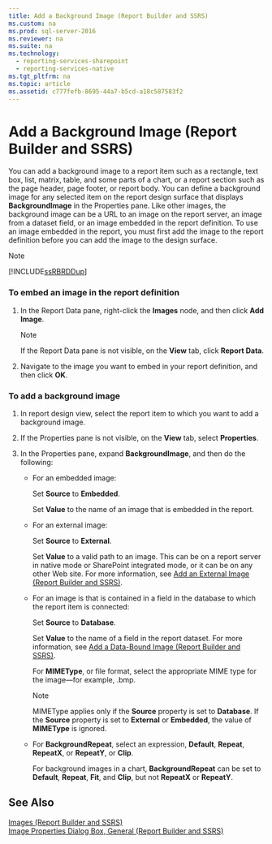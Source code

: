 ```yaml
---
title: Add a Background Image (Report Builder and SSRS)
ms.custom: na
ms.prod: sql-server-2016
ms.reviewer: na
ms.suite: na
ms.technology: 
  - reporting-services-sharepoint
  - reporting-services-native
ms.tgt_pltfrm: na
ms.topic: article
ms.assetid: c777fefb-8695-44a7-b5cd-a18c587583f2
---
```

# Add a Background Image (Report Builder and SSRS)
  You can add a background image to a report item such as a rectangle, text box, list, matrix, table, and some parts of a chart, or a report section such as the page header, page footer, or report body. You can define a background image for any selected item on the report design surface that displays **BackgroundImage** in the Properties pane. Like other images, the background image can be a URL to an image on the report server, an image from a dataset field, or an image embedded in the report definition. To use an image embedded in the report, you must first add the image to the report definition before you can add the image to the design surface.  
  
> [!NOTE]  
>  [!INCLUDE[ssRBRDDup](../../Token/Other/ssRBRDDup_md.md)]  
  
### To embed an image in the report definition  
  
1.  In the Report Data pane, right\-click the **Images** node, and then click **Add Image**.  
  
    > [!NOTE]  
    >  If the Report Data pane is not visible, on the **View** tab, click **Report Data**.  
  
2.  Navigate to the image you want to embed in your report definition, and then click **OK**.  
  
### To add a background image  
  
1.  In report design view, select the report item to which you want to add a background image.  
  
2.  If the Properties pane is not visible, on the **View** tab, select **Properties**.  
  
3.  In the Properties pane, expand **BackgroundImage**, and then do the following:  
  
    -   For an embedded image:  
  
         Set **Source** to **Embedded**.  
  
         Set **Value** to the name of an image that is embedded in the report.  
  
    -   For an external image:  
  
         Set **Source** to **External**.  
  
         Set **Value** to a valid path to an image. This can be on a report server in native mode or SharePoint integrated mode, or it can be on any other Web site. For more information, see [Add an External Image &#40;Report Builder and SSRS&#41;](../../Topics/TopicNameNotContainA/Add-an-External-Image--Report-Builder-and-SSRS-.md).  
  
    -   For an image is that is contained in a field in the database to which the report item is connected:  
  
         Set **Source** to **Database**.  
  
         Set **Value** to the name of a field in the report dataset. For more information, see [Add a Data-Bound Image &#40;Report Builder and SSRS&#41;](../../Topics/TopicNameContainA/Add-a-Data-Bound-Image--Report-Builder-and-SSRS-.md).  
  
         For **MIMEType**, or file format, select the appropriate MIME type for the image—for example, .bmp.  
  
        > [!NOTE]  
        >  MIMEType applies only if the **Source** property is set to **Database**. If the **Source** property is set to **External** or **Embedded**, the value of **MIMEType** is ignored.  
  
    -   For **BackgroundRepeat**, select an expression, **Default**, **Repeat**, **RepeatX**, or **RepeatY**, or **Clip**.  
  
         For background images in a chart, **BackgroundRepeat** can be set to **Default**, **Repeat**, **Fit**, and **Clip**, but not **RepeatX** or **RepeatY**.  
  
## See Also  
 [Images &#40;Report Builder and SSRS&#41;](../../Topics/TopicNameNotContainA/Images--Report-Builder-and-SSRS-.md)   
 [Image Properties Dialog Box, General &#40;Report Builder and SSRS&#41;](../../Topics/TopicNameNotContainA/Image-Properties-Dialog-Box,-General--Report-Builder-and-SSRS-.md)  
  
  